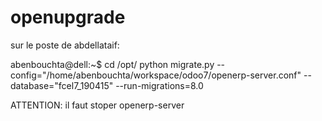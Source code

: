 # openupgrade

sur le poste de abdellataif:

abenbouchta@dell:~$ cd /opt/
python migrate.py --config="/home/abenbouchta/workspace/odoo7/openerp-server.conf" --database="fcel7_190415" --run-migrations=8.0

ATTENTION: 
il faut stoper openerp-server
